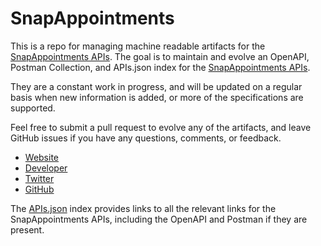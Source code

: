 # SnapAppointmentsThis is a repo for managing machine readable artifacts for the [SnapAppointments APIs](http://www.snapappointments.com/en/api-documentation). The goal is to maintain and evolve an OpenAPI, Postman Collection, and APIs.json index for the [SnapAppointments APIs](http://www.snapappointments.com/en/api-documentation).They are a constant work in progress, and will be updated on a regular basis when new information is added, or more of the specifications are supported.Feel free to submit a pull request to evolve any of the artifacts, and leave GitHub issues if you have any questions, comments, or feedback.- [Website](http://www.snapappointments.com/en/api-documentation)- [Developer](http://www.snapappointments.com/en/api-documentation)- [Twitter](https://twitter.com/#!/snapappointment)- [GitHub](https://github.com/snapappointments)The [APIs.json](https://github.com/api-evangelist/snapappointments/blob/master/apis.json) index provides links to all the relevant links for the SnapAppointments APIs, including the OpenAPI and Postman if they are present.